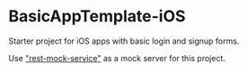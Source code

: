 # BasicAppTemplate-iOS
Starter project for iOS apps with basic login and signup forms.

Use ["rest-mock-service"](https://github.com/suhaybimagine/rest-mock-service) as a mock server for this project. 

